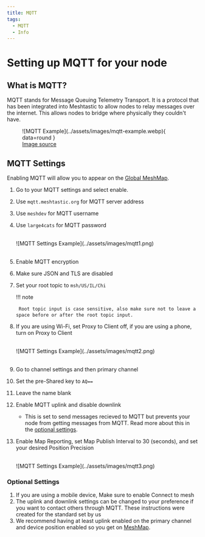 ```yaml
---
title: MQTT
tags:
  - MQTT
  - Info
---
```

# Setting up MQTT for your node

## What is MQTT?
MQTT stands for Message Queuing Telemetry Transport. It is a protocol that has been integrated into Meshtastic to allow nodes to relay messages over the internet. This allows nodes to bridge where physically they couldn't have. 

<figure markdown="span">
  ![MQTT Example](../assets/images/mqtt-example.webp){ data=round }
  <figcaption><a href="https://meshtastic.org/docs/software/integrations/mqtt/">Image source</a></figcaption>
</figure>

## MQTT Settings
Enabling MQTT will allow you to appear on the [Global MeshMap](https://meshmap.net).

1. Go to your MQTT settings and select enable.
2. Use `mqtt.meshtastic.org` for MQTT server address
3. Use `meshdev` for MQTT username
4. Use `large4cats` for MQTT password

    <br>
    ![MQTT Settings Example](../assets/images/mqtt1.png)
    <br>
    <br>

5. Enable MQTT encryption
6. Make sure JSON and TLS are disabled
7. Set your root topic to `msh/US/IL/Chi`

    !!! note

        Root topic input is case sensitive, also make sure not to leave a space before or after the root topic input.

8. If you are using Wi-Fi, set Proxy to Client off, if you are using a phone, turn on Proxy to Client

    <br>
    ![MQTT Settings Example](../assets/images/mqtt2.png)
    <br>
    <br>

9. Go to channel settings and then primary channel
10. Set the pre-Shared key to `AQ==`
11. Leave the name blank
12. Enable MQTT uplink and disable downlink
    - This is set to send messages recieved to MQTT but prevents your node from getting messages from MQTT. Read more about this in the [optional settings](#optional-settings-below).
13. Enable Map Reporting, set Map Publish Interval to 30 (seconds), and set your desired Position Precision

    <br>
    ![MQTT Settings Example](../assets/images/mqtt3.png)

### Optional Settings

1. If you are using a mobile device, Make sure to enable Connect to mesh
2. The uplink and downlink settings can be changed to your preference if you want to contact others through MQTT. These instructions were created for the standard set by us
3. We recommend having at least uplink enabled on the primary channel and device position enabled so you get on [MeshMap](https://meshmap.net).
